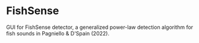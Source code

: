 # FishSense

GUI for FishSense detector, a generalized power-law detection algorithm for fish sounds in Pagniello &amp; D'Spain (2022).
